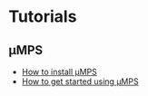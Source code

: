 # Tutorials

## µMPS

- [How to install µMPS](/umps/installation.md)
- [How to get started using µMPS](/umps/getting_started.md)
